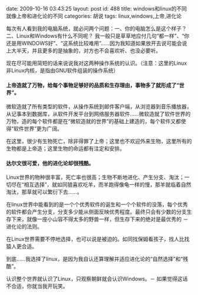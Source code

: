 date: 2009-10-16 03:43:25
layout: post
id: 488
title: windows和linux的不同就像上帝和进化论的不同
categories: 胡说
tags: linux,windows,上帝,进化论

每次有人看到我的电脑系统，就必问两个问题：一、你的电脑怎么是这个样子？二、Linux和Windows有什么不同呢？ 我一般只是草草地应付几句“都一样”、“你还是用WINDOWS好”、“这系统比较难用”……因为我知道如果放开去说可能会说上大半天，并且更多的是抽象的，对方也不会喜欢听、也没必要听。

现在尽可能用简短的话来说说我对这两种操作系统的认识。（注意：这里的Linux非Linux内核，是指由GNU软件组装的操作系统）



#### 上帝造就了万物，给每个事物足够好的品质和生存理由，事物多了就形成了“世界”。



微软造就了所有类型的软件，从操作系统到邮件客户端，从浏览器到音乐播放器，从记事本到数据库，从软件开发平台到网络服务器软件……微软造就了软件世界的万物，造的每个软件都是在“微软造就的世界”的基础上建造的，每个软件又都使得“软件世界”更为广阔。

在这里，很少有生物死亡，除非得罪了上帝；这里也不欢迎外来生物，这里所有的生物都是上帝造；这里生物的命运都有注定和安排。



#### 达尔文很可爱，他的进化论却很残酷。



Linux世界的物种很丰富，死亡率也很高；生物不断地进化、产生分支、淘汰；一切尽在“相互选择”，就如同狼喜欢吃羊，而羊跑得像龟一样的慢，那羊就临着自然淘汰，那草就可以繁衍下去……。

在linux世界中能看到的是一个个优秀软件的诞生和一个个软件的没落，每个优秀的软件都会产生分支，分支多少能从侧面反映优秀程度。最终只会有少数的分支生存下来，就像一座小山容不得太多的野兽一样，但生存下来的绝对是最优秀的 － 进化论的法则。

在Linux世界需要不停地选择，也可以说是被迫的。如同找保姆看孩子，找人比找猿人更合适。

到底……我选择了linux，是因为我自认还算理解并适应进化论的“自然选择”和“残酷”。

认识整个世界就认识了Linux，只观察朝鲜就会认识Windows。－ 如果觉得这话不合适，你就当我开玩笑。

